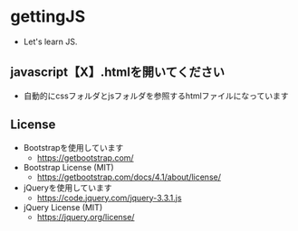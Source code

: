 # gettingJS
* Let's learn JS.

## javascript【X】.htmlを開いてください
* 自動的にcssフォルダとjsフォルダを参照するhtmlファイルになっています

## License
* Bootstrapを使用しています
    * https://getbootstrap.com/
* Bootstrap License (MIT)
    * https://getbootstrap.com/docs/4.1/about/license/
* jQueryを使用しています
    * https://code.jquery.com/jquery-3.3.1.js
* jQuery License (MIT)
    * https://jquery.org/license/